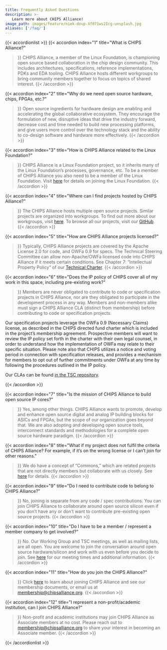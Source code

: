```yaml
---
title: Frequently Asked Questions
description: >-
   Learn more about CHIPS Alliance!
image_path: images/feature/niek-doup-Xf071ws2Icg-unsplash.jpg
aliases: ['/faq/']
---
```


{{< accordionlist >}}
{{< accordion
index="1"
title="What is CHIPS Alliance?"
>}}
CHIPS Alliance, a member of the Linux Foundation, is championing open source based collaboration in the chip design community. This includes architectures, specifications, reference implementations, PDKs and EDA tooling. CHIPS Alliance hosts different workgroups to bring community members together to focus on topics of shared interest.
{{< /accordion >}}

{{< accordion
index="2"
title="Why do we need open source hardware, chips, FPGAs, etc.?"
>}}
Open source ingredients for hardware design are enabling and accelerating the global collaborative ecosystem. They encourage the formulation of new, disruptive ideas that drive the industry forward, decrease cost and time needed to build new processing platforms, and give users more control over the technology stack and the ability to co-design software and hardware more effectively.
{{< /accordion >}}

{{< accordion
index="3"
title="How is CHIPS Alliance related to the Linux Foundation?"
>}}
CHIPS Alliance is a Linux Foundation project, so it inherits many of the Linux Foundation’s processes, governance, etc. To be a member of CHIPS Alliance you also need to be a member of the Linux Foundation. Visit [here](https://www.linuxfoundation.org/join/) for details on joining the Linux Foundation.
{{< /accordion >}}

{{< accordion
index="4"
title="Where can I find projects hosted by CHIPS Alliance?"
>}}
The CHIPS Alliance hosts multiple open source projects. Similar projects are organized into workgroups. To find out more about our workgroups, visit [here](/workgroups/). To browse all our projects, visit our [GitHub](https://github.com/chipsalliance).
{{< /accordion >}}

{{< accordion
index="5"
title="How are CHIPS Alliance projects licensed?"
>}}
Typically, CHIPS Alliance projects are covered by the Apache License 2.0 for code, and OWFa 0.9 for specs. The Technical Steering Committee can allow non-Apache/OWFa licensed code into CHIPS Alliance if it meets certain conditions. See Chapter 7: “Intellectual Property Policy” of our [Technical Charter](https://github.com/chipsalliance/tsc/blob/master/CHIPS_Alliance-Technical_Charter.pdf).
{{< /accordion >}}

{{< accordion
index="6"
title="Does the IP policy of CHIPS cover all of my work in this space, including pre-existing work?"
>}}
Members are never obligated to contribute to code or specification projects in CHIPS Alliance, nor are they obligated to participate in the development process in any way. Members and non-members alike must sign a CHIPS Alliance CLA (distinct from membership) before contributing to code or specification projects.

Our specification projects leverage the OWFa 0.9 (Necessary Claims) license, as described in the CHIPS directed fund charter which is included in the project’s membership agreement. Prospective members will want to review the IP policy set forth in the charter with their own legal counsel, in order to understand how the implementation of OWFa may relate to their specific situation. Please note also that CHIPS utilizes a notice and voting period in connection with specification releases, and provides a mechanism for members to opt out of further commitments under OWFa at any time by following the procedures outlined in the IP policy.

Our CLAs can be found [in the TSC repository](https://github.com/chipsalliance/tsc/tree/main/cla).

{{< /accordion >}}

{{< accordion
index="7"
title="Is the mission of CHIPS Alliance to build open source IP cores?"
>}}
Yes, among other things. CHIPS Alliance wants to promote, develop and enhance open source digital and analog IP building blocks for ASICs and FPGAs, but the scope of our organization goes beyond that. We are also adopting and developing open source tools, interconnect standards and methodologies for a complete open source hardware paradigm.
{{< /accordion >}}

{{< accordion
index="8"
title="What if my project does not fulfil the criteria of CHIPS Alliance? For example, if it’s on the wrong license or I can’t join for other reasons."
>}}
We do have a concept of “Commons,” which are related projects that are not directly members but collaborate with us closely. See [here](https://github.com/chipsalliance/tsc#the-chips-alliance-commons-related-projects-and-initiatives) for details.
{{< /accordion >}}

{{< accordion
index="9"
title="Do I need to contribute code to belong to CHIPS Alliance?"
>}}
No, joining is separate from any code / spec contributions. You can join CHIPS Alliance to collaborate around open source silicon even if you don’t have any or don’t want to contribute pre-existing open source projects.
{{< /accordion >}}

{{< accordion
index="10"
title="Do I have to be a member / represent a member company to get involved?"
>}}
No. Our Working Group and TSC meetings, as well as mailing lists, are all open. You are welcome to join the conversation around open source hardware/silicon and work with us even before you decide to join. See [here](/workgroups/) for our meeting times and additional information.
{{< /accordion >}}

{{< accordion
index="11"
title="How do you join the CHIPS Alliance?"
>}}
Click [here](../../join/) to learn about joining CHIPS Alliance and see our membership documents, or email us at membership@chipsalliance.org.
{{< /accordion >}}

{{< accordion
index="12"
title="I represent a non-profit/academic institution, can I join CHIPS Alliance?"
>}}
Non-profit and academic institutions may join CHIPS Alliance as Associate members at no cost. Please reach out to membership@chipsalliance.org to share your interest in becoming an Associate member.
{{< /accordion >}}

{{< /accordionlist >}}
